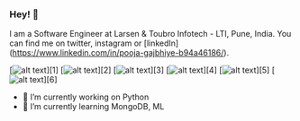 
### Hey! 👋

I am a Software Engineer at Larsen & Toubro Infotech - LTI, Pune, India. You can find me on twitter, instagram or [linkedIn] (https://www.linkedin.com/in/pooja-gajbhiye-b94a46186/).

[1.1]: http://i.imgur.com/tXSoThF.png
[2.1]: http://i.imgur.com/P3YfQoD.png (facebook icon with padding)
[3.1]: http://i.imgur.com/yCsTjba.png (google plus icon with padding)
[4.1]: http://i.imgur.com/YckIOms.png (tumblr icon with padding)
[5.1]: http://i.imgur.com/1AGmwO3.png (dribbble icon with padding)
[6.1]: http://i.imgur.com/0o48UoR.png (github icon with padding) 

[![alt text][1.1]][1]
[![alt text][2.1]][2]
[![alt text][3.1]][3]
[![alt text][4.1]][4]
[![alt text][5.1]][5]
[![alt text][6.1]][6]

- 🔭 I’m currently working on Python
- 🌱 I’m currently learning MongoDB, ML
